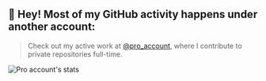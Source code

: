 ## 👋 Hey! Most of my GitHub activity happens under another account:

> Check out my active work at [@pro_account](https://github.com/JoaoAlves-Ledgerlink), where I contribute to private repositories full-time.

![Pro account's stats](https://github-readme-stats.vercel.app/api?username=JoaoAlves-Ledgerlink&count_private=true&show_icons=true&theme=default)
<!--
**Joao231/Joao231** is a ✨ _special_ ✨ repository because its `README.md` (this file) appears on your GitHub profile.

Here are some ideas to get you started:

- 🔭 I’m currently working on ...
- 🌱 I’m currently learning ...
- 👯 I’m looking to collaborate on ...
- 🤔 I’m looking for help with ...
- 💬 Ask me about ...
- 📫 How to reach me: ...
- 😄 Pronouns: ...
- ⚡ Fun fact: ...
-->
